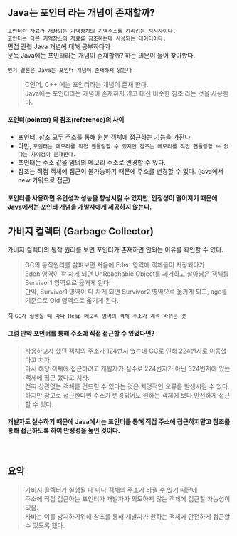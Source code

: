 ## Java는 포인터 라는 개념이 존재할까?
`포인터란 자료가 저장되는 기억장치의 기억주소를 가리키는 지시자이다.` <br>
`포인터는 다른 기억장소의 자료를 참조하는데 사용되는 데이터이다.` <br>
면접 관련 Java 개념에 대해 공부하다가 <br>
문득 Java에는 포인터라는 개념이 존재할까? 하는 의문이 들어 찾아봤다. <br>

`먼저 결론은 Java는 포인터 개념이 존재하지 않는다`  

> C언어, C++ 에는 포인터라는 개념이 존재 한다.  
> Java에는 포인터라는 개념이 존재하지 않고 대신 비슷한 참조 라는 것을 사용한다.  


#### 포인터(pointer) 와 참조(reference)의 차이
- 포인터, 참조 모두 주소를 통해 원본 객체에 접근하는 기능을 가진다.
- 다만, `포인터는 메모리를 직접 핸들링할 수 있지만 참조는 메모리를 직접 핸들링할 수 없다는 차이점이 존재한다.`
- 포인터는 주소 값을 임의의 메모리 주소로 변경할 수 있다.
- 참조는 직접 객체에 접근이 불가능하기 때문에 주소를 변경할 수 없다. (java에서 new 키워드로 접근)

#### 포인터를 사용하면 유연성과 성능을 향상시킬 수 있지만, 안정성이 떨어지기 때문에 Java에서는 포인터 개념을 개발자에게 제공하지 않는다.


## 가비지 컬렉터 (Garbage Collector)
가비지 컬렉터의 동작 원리를 보면 포인터가 존재하면 안되는 이유를 확인할 수 있다.
> GC의 동작원리를 살펴보면 처음에 Eden 영역에 객체들이 저장되다가  
> Eden 영역이 꽉 차게 되면 UnReachable Object를 제거하고 살아남은 객체를 Survivor1 영역으로 옮기게 된다.  
> 만약, Survivor1 영역이 다 차게 되면 Survivor2 영역으로 옮기게 되고, age를 기준으로 Old 영역으로 옮기게 된다.

즉 `GC가 실행될 때 마다 Heap 메모리 영역의 객체 주소가 계속 바뀌는 것`

#### 그럼 만약 포인터를 통해 주소에 직접 접근할 수 있었다면?
> 사용하고자 했던 객체의 주소가 124번지 였는데 GC로 인해 224번지로 이동했다고 치자.  
> 다시 해당 객체에 접근하려고 개발자가 실수로 224번지가 아닌 324번지에 있는 객체에 접근 했다고 치자.  
> 전혀 상관없는 객체를 건드릴 수 있다는 것은 치명적인 오류를 발생시킬 수 있다.  
> 하지만 참고로 접근한다면 주소가 변경되어도 원하는 객체에 보다 안전하게 접근할 수 있다.

#### 개발자도 실수하기 때문에  Java에서는 포인터를 통해 직접 주소에 접근하지말고 참조를 통해 접근하도록 하여 안정성을 높인 것이다.

<br>

## 요약
>가비지 콜렉터가 실행될 때 마다 객채의 주소가 바뀔 수 있기 때문에  
>주소에 직접 접근하는 포인터가 개발자가 의도하지 않는 객체에 접근할 가능성이 있음.  
>자바는 이를 방지하기위해 참조를 통해 개발자가 원하는 객체에 안전하게 접근할 수 있도록 했다.